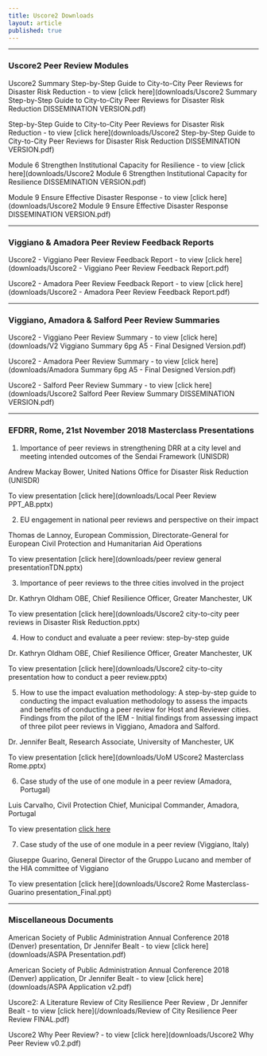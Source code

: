 ```yaml
---
title: Uscore2 Downloads
layout: article
published: true
---
```

-------------------------------------------------------------------------------------------------------------

### Uscore2 Peer Review Modules

Uscore2 Summary Step-by-Step Guide to City-to-City Peer Reviews for Disaster Risk Reduction - to view [click here](downloads/Uscore2 Summary Step-by-Step Guide to City-to-City Peer Reviews for Disaster Risk Reduction DISSEMINATION VERSION.pdf)

Step-by-Step Guide to City-to-City Peer Reviews for Disaster Risk Reduction - to view [click here](downloads/Uscore2 Step-by-Step Guide to City-to-City Peer Reviews for Disaster Risk Reduction DISSEMINATION VERSION.pdf)

Module 6 Strengthen Institutional Capacity for Resilience - to view [click here](downloads/Uscore2 Module 6 Strengthen Institutional Capacity for Resilience DISSEMINATION VERSION.pdf)

Module 9 Ensure Effective Disaster Response - to view [click here](downloads/Uscore2 Module 9 Ensure Effective Disaster Response DISSEMINATION VERSION.pdf)

-------------------------------------------------------------------------------------------------------------

### Viggiano & Amadora Peer Review Feedback Reports

Uscore2 - Viggiano Peer Review Feedback Report - to view [click here](downloads/Uscore2 - Viggiano Peer Review Feedback Report.pdf)

Uscore2 - Amadora Peer Review Feedback Report - to view [click here](downloads/Uscore2 - Amadora Peer Review Feedback Report.pdf)

-------------------------------------------------------------------------------------------------------------

### Viggiano, Amadora & Salford Peer Review Summaries

Uscore2 - Viggiano Peer Review Summary - to view [click here](downloads/V2 Viggiano Summary 6pg A5 - Final Designed Version.pdf)

Uscore2 - Amadora Peer Review Summary - to view [click here](downloads/Amadora Summary 6pg A5 - Final Designed Version.pdf)

Uscore2 - Salford Peer Review Summary - to view [click here](downloads/Uscore2 Salford Peer Review Summary DISSEMINATION VERSION.pdf)

-------------------------------------------------------------------------------------------------------------

### EFDRR, Rome, 21st November 2018 Masterclass Presentations

1. Importance of peer reviews in strengthening DRR at a city level and meeting intended outcomes of the Sendai Framework (UNISDR)

Andrew Mackay Bower, United Nations Office for Disaster Risk Reduction (UNISDR)

To view presentation [click here](downloads/Local Peer Review PPT_AB.pptx)

2. EU engagement in national peer reviews and perspective on their impact

Thomas de Lannoy, European Commission, Directorate-General for European Civil Protection and Humanitarian Aid Operations	

To view presentation [click here](downloads/peer review general presentationTDN.pptx)

3. Importance of peer reviews to the three cities involved in the project	

Dr. Kathryn Oldham OBE, Chief Resilience Officer, Greater Manchester, UK	

To view presentation [click here](downloads/Uscore2 city-to-city peer reviews in Disaster Risk Reduction.pptx)

4. How to conduct and evaluate a peer review: step-by-step guide 

Dr. Kathryn Oldham OBE, Chief Resilience Officer, Greater Manchester, UK

To view presentation [click here](downloads/Uscore2 city-to-city presentation how to conduct a peer review.pptx)

5. How to use the impact evaluation methodology:
A step-by-step guide to conducting the impact evaluation methodology to assess the impacts and benefits of conducting a peer review for Host and Reviewer cities. Findings from the pilot of the IEM - Initial findings from assessing impact of three pilot peer reviews in Viggiano, Amadora and Salford.

Dr. Jennifer Bealt, Research Associate, University of Manchester, UK

To view presentation [click here](downloads/UoM UScore2 Masterclass Rome.pptx)

6. Case study of the use of one module in a peer review (Amadora, Portugal)

Luis Carvalho, Civil Protection Chief, Municipal Commander, Amadora, Portugal

To view presentation [click here](downloads/Masterclass_Amadora.pptx)

7. Case study of the use of one module in a peer review (Viggiano, Italy)

Giuseppe Guarino, General Director of the Gruppo Lucano and member of the HIA committee of Viggiano

To view presentation [click here](downloads/Uscore2 Rome Masterclass-Guarino presentation_Final.ppt)


-------------------------------------------------------------------------------------------------------------

### Miscellaneous Documents

American Society of Public Administration Annual Conference 2018 (Denver) presentation, Dr Jennifer Bealt - to view [click here](downloads/ASPA Presentation.pdf)

American Society of Public Administration Annual Conference 2018 (Denver) application, Dr Jennifer Bealt - to view [click here](downloads/ASPA Application v2.pdf)

Uscore2: A Literature Review of City Resilience Peer Review , Dr Jennifer Bealt - to view [click here](/downloads/Review of City Resilience Peer Review FINAL.pdf)

Uscore2 Why Peer Review? - to view [click here](downloads/Uscore2 Why Peer Review v0.2.pdf)
